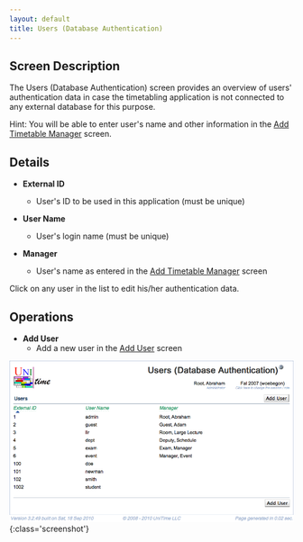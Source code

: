 ```yaml
---
layout: default
title: Users (Database Authentication)
---
```



## Screen Description

The Users (Database Authentication) screen provides an overview of users' authentication data in case the timetabling application is not connected to any external database for this purpose.

Hint: You will be able to enter user's name and other information in the [Add Timetable Manager](add-timetable-manager) screen.

## Details

* **External ID**
	* User's ID to be used in this application (must be unique)

* **User Name**
	* User's login name (must be unique)

* **Manager**
	* User's name as entered in the [Add Timetable Manager](add-timetable-manager) screen

Click on any user in the list to edit his/her authentication data.

## Operations

* **Add User**
	* Add a new user in the [Add User](add-user) screen


![Users (Database Authentication)](images/users-database-authentication-1.png){:class='screenshot'}
